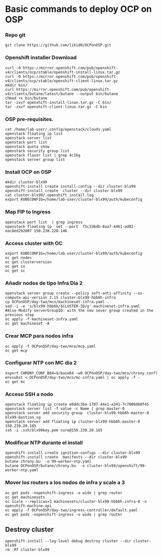 # Basic commands to deploy OCP on OSP

### Repo git
```
git clone https://github.com/likid0/OCPonOSP.git
```

### Openshift installer Download
```
curl -O https://mirror.openshift.com/pub/openshift-v4/clients/ocp/stable/openshift-install-linux.tar.gz
curl -O https://mirror.openshift.com/pub/openshift-v4/clients/ocp/stable/openshift-client-linux.tar.gz
mkdir bin/
curl https://mirror.openshift.com/pub/openshift-v4/clients/butane/latest/butane --output bin/butane
chmod +x bin/butane
tar -zxvf openshift-install-linux.tar.gz -C bin/
tar -zxvf openshift-client-linux.tar.gz -C bin
```

### OSP pre-requisites.

```
cat /home/lab-user/.config/openstack/clouds.yaml
openstack floating ip list
openstack server list
openstack port list
openstack quota show
openstack security group list
openstack flavor list | grep 4c16g
openstack server group list
```

### Install OCP on OSP

```
mkdir cluster-blx99
openshift-install create install-config --dir cluster-blx99
openshift-install create  cluster --dir cluster-blx99
cat cluster-blx99/.openshift_install.log
export KUBECONFIG=/home/lab-user/cluster-blx99/auth/kubeconfig
```

### Map FIP to Ingress
```
openstack port list  | grep ingress
openstack floating ip  set --port  f5c336db-8aa7-4461-ad02-eac8ed292007 150.238.220.146
```
### Access cluster with OC
```
export KUBECONFIG=/home/lab-user/cluster-blx99/auth/kubeconfig
oc get nodes
oc get clusterversion
oc get co
oc get sc
```

### Añadir nodos de tipo Infra Dia 2
```
openstack server group create --policy soft-anti-affinity --os-compute-api-version 2.15 cluster-blx99-hbb6h-infra
cp OCPonOSP/day-two/mco/machineset-infra.yaml .
sed -i -e 's/blx99-hbb6h/$CLUSTER-ID/g' machineset-infra.yaml
#Also Modify serverGroupID: with the new sever group created in the previous step
oc apply -f machineset-infra.yaml
oc get machineset -A
```

### Crear MCP para nodos infra
```
oc apply -f OCPonOSP/day-two/mco/mcp.yaml
oc get mcp
```
### Configurar NTP con MC dia 2
```
export CHRONY_CONF_B64=$(base64 -w0 OCPonOSP/day-two/mco/chrony.conf)
envsubst < OCPonOSP/day-two/mco/mc-infra.yaml | oc apply -f -
oc get mc
```

### Acceso SSH a nodo
```
openstack floating ip create e0ddc3ba-1707-44e1-a341-7c7006d60f45
openstack server list -f value -c Name | grep master-0
openstack server add security group  cluster-blx99-hbb6h-master-0  blx99-bastion_sg
openstack server add floating ip cluster-blx99-hbb6h-master-0  150.239.20.165
ssh -i .ssh/blx99key.pem core@150.239.20.165
```

### Modificar NTP durante el install
```
openshift-install create ignition-configs --dir cluster-blx99
openshift-install create  manifests --dir cluster-blx99
butane chrony.bu  -o 99-worker-ntp.yaml
butane OCPonOSP/butane/chrony.bu  -o cluster-blx99/openshift/99-worker-ntp.yaml
```

### Mover los routers a los nodos de infra y scale a 3
```
oc get pods -nopenshift-ingress -o wide | grep router
oc get machinesets
oc scale --replicas=3 machinesets/cluster-blx99-hbb6h-infra-0 -n openshift-machine-api
oc apply -f OCPonOSP/day-two/ingress-controller/default.yaml
oc get pods -nopenshift-ingress -o wide | grep router
```

## Destroy cluster
```
openshift-install --log-level debug destroy cluster --dir cluster-blx99
rm -Rf cluster-blx99
```

